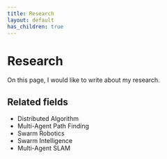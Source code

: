 ```yaml
---
title: Research
layout: default
has_children: true
---
```


# Research

On this page, I would like to write about my research.

## Related fields
- Distributed Algorithm
- Multi-Agent Path Finding
- Swarm Robotics
- Swarm Intelligence
- Multi-Agent SLAM